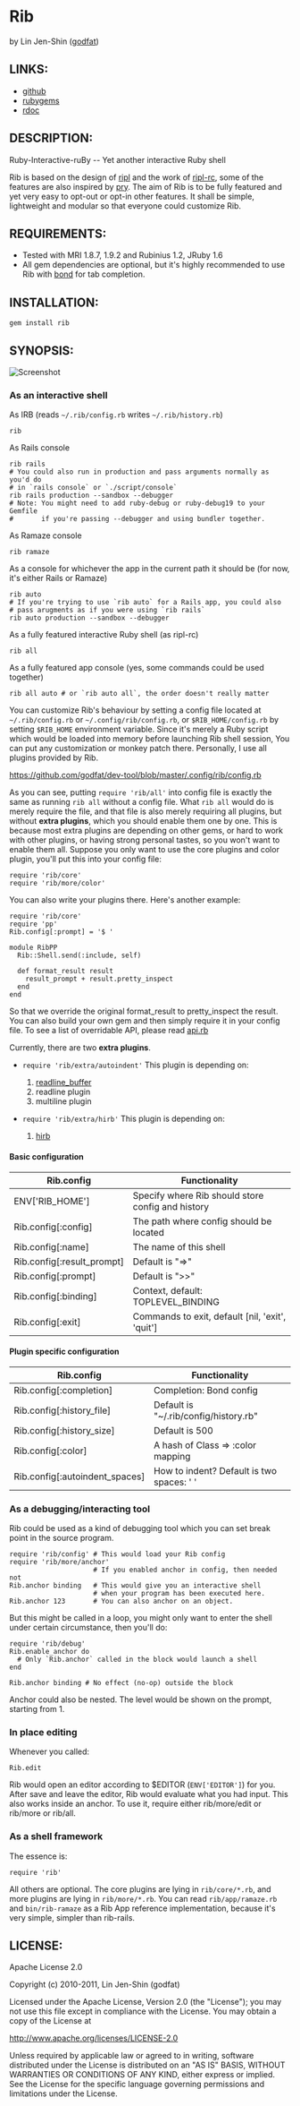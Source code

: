 # Rib

by Lin Jen-Shin ([godfat](http://godfat.org))

## LINKS:

* [github](https://github.com/godfat/rib)
* [rubygems](http://rubygems.org/gems/rib)
* [rdoc](http://rdoc.info/github/godfat/rib)

## DESCRIPTION:

Ruby-Interactive-ruBy -- Yet another interactive Ruby shell

Rib is based on the design of [ripl][] and the work of [ripl-rc][], some of
the features are also inspired by [pry][]. The aim of Rib is to be fully
featured and yet very easy to opt-out or opt-in other features. It shall
be simple, lightweight and modular so that everyone could customize Rib.

[ripl]: https://github.com/cldwalker/ripl
[ripl-rc]: https://github.com/godfat/ripl-rc
[pry]: https://github.com/pry/pry

## REQUIREMENTS:

* Tested with MRI 1.8.7, 1.9.2 and Rubinius 1.2, JRuby 1.6
* All gem dependencies are optional, but it's highly recommended to use
  Rib with [bond][] for tab completion.

[bond]: https://github.com/cldwalker/bond

## INSTALLATION:

    gem install rib

## SYNOPSIS:

![Screenshot](https://github.com/godfat/rib/raw/master/screenshot.png)

### As an interactive shell

As IRB (reads `~/.rib/config.rb` writes `~/.rib/history.rb`)

    rib

As Rails console

    rib rails
    # You could also run in production and pass arguments normally as you'd do
    # in `rails console` or `./script/console`
    rib rails production --sandbox --debugger
    # Note: You might need to add ruby-debug or ruby-debug19 to your Gemfile
    #       if you're passing --debugger and using bundler together.

As Ramaze console

    rib ramaze

As a console for whichever the app in the current path
it should be (for now, it's either Rails or Ramaze)

    rib auto
    # If you're trying to use `rib auto` for a Rails app, you could also
    # pass arugments as if you were using `rib rails`
    rib auto production --sandbox --debugger

As a fully featured interactive Ruby shell (as ripl-rc)

    rib all

As a fully featured app console (yes, some commands could be used together)

    rib all auto # or `rib auto all`, the order doesn't really matter

You can customize Rib's behaviour by setting a config file located at
`~/.rib/config.rb` or `~/.config/rib/config.rb`, or `$RIB_HOME/config.rb` by
setting `$RIB_HOME` environment variable. Since it's merely a Ruby script
which would be loaded into memory before launching Rib shell session, You can
put any customization or monkey patch there. Personally, I use all plugins
provided by Rib.

<https://github.com/godfat/dev-tool/blob/master/.config/rib/config.rb>

As you can see, putting `require 'rib/all'` into config file is exactly the
same as running `rib all` without a config file. What `rib all` would do is
merely require the file, and that file is also merely requiring all plugins,
but without **extra plugins**, which you should enable them one by one. This
is because most extra plugins are depending on other gems, or hard to work
with other plugins, or having strong personal tastes, so you won't want to
enable them all. Suppose you only want to use the core plugins and color
plugin, you'll put this into your config file:

    require 'rib/core'
    require 'rib/more/color'

You can also write your plugins there. Here's another example:

    require 'rib/core'
    require 'pp'
    Rib.config[:prompt] = '$ '

    module RibPP
      Rib::Shell.send(:include, self)

      def format_result result
        result_prompt + result.pretty_inspect
      end
    end

So that we override the original format_result to pretty_inspect the result.
You can also build your own gem and then simply require it in your config
file. To see a list of overridable API, please read [api.rb][]

Currently, there are two **extra plugins**.

* `require 'rib/extra/autoindent'` This plugin is depending on:

  1. [readline_buffer][]
  2. readline plugin
  3. multiline plugin

* `require 'rib/extra/hirb'` This plugin is depending on:

  1. [hirb][]

[api.rb]: https://github.com/godfat/rib/blob/master/lib/rib/api.rb
[readline_buffer]: https://github.com/godfat/readline_buffer
[hirb]: https://github.com/cldwalker/hirb

#### Basic configuration

Rib.config                 | Functionality
-------------------------- | -------------------------------------------------
ENV['RIB_HOME']            | Specify where Rib should store config and history
Rib.config[:config]        | The path where config should be located
Rib.config[:name]          | The name of this shell
Rib.config[:result_prompt] | Default is "=>"
Rib.config[:prompt]        | Default is ">>"
Rib.config[:binding]       | Context, default: TOPLEVEL_BINDING
Rib.config[:exit]          | Commands to exit, default [nil, 'exit', 'quit']

#### Plugin specific configuration

Rib.config                     | Functionality
------------------------------ | ---------------------------------------------
Rib.config[:completion]        | Completion: Bond config
Rib.config[:history_file]      | Default is "~/.rib/config/history.rb"
Rib.config[:history_size]      | Default is 500
Rib.config[:color]             | A hash of Class => :color mapping
Rib.config[:autoindent_spaces] | How to indent? Default is two spaces: '  '

### As a debugging/interacting tool

Rib could be used as a kind of debugging tool which you can set break point
in the source program.

    require 'rib/config' # This would load your Rib config
    require 'rib/more/anchor'
                         # If you enabled anchor in config, then needed not
    Rib.anchor binding   # This would give you an interactive shell
                         # when your program has been executed here.
    Rib.anchor 123       # You can also anchor on an object.

But this might be called in a loop, you might only want to
enter the shell under certain circumstance, then you'll do:

    require 'rib/debug'
    Rib.enable_anchor do
      # Only `Rib.anchor` called in the block would launch a shell
    end

    Rib.anchor binding # No effect (no-op) outside the block

Anchor could also be nested. The level would be shown on the prompt,
starting from 1.

### In place editing

Whenever you called:

    Rib.edit

Rib would open an editor according to $EDITOR (`ENV['EDITOR']`) for you.
After save and leave the editor, Rib would evaluate what you had input.
This also works inside an anchor. To use it, require either rib/more/edit
or rib/more or rib/all.

### As a shell framework

The essence is:

    require 'rib'

All others are optional. The core plugins are lying in `rib/core/*.rb`, and
more plugins are lying in `rib/more/*.rb`. You can read `rib/app/ramaze.rb`
and `bin/rib-ramaze` as a Rib App reference implementation, because it's very
simple, simpler than rib-rails.

## LICENSE:

Apache License 2.0

Copyright (c) 2010-2011, Lin Jen-Shin (godfat)

Licensed under the Apache License, Version 2.0 (the "License");
you may not use this file except in compliance with the License.
You may obtain a copy of the License at

<http://www.apache.org/licenses/LICENSE-2.0>

Unless required by applicable law or agreed to in writing, software
distributed under the License is distributed on an "AS IS" BASIS,
WITHOUT WARRANTIES OR CONDITIONS OF ANY KIND, either express or implied.
See the License for the specific language governing permissions and
limitations under the License.
